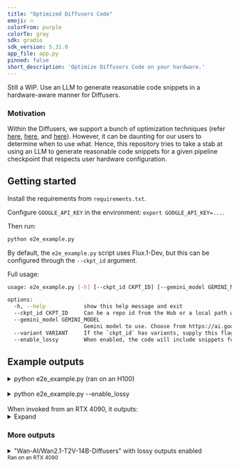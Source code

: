 ```yaml
---
title: "Optimized Diffusers Code"
emoji: 🔥
colorFrom: purple
colorTo: gray
sdk: gradio
sdk_version: 5.31.0
app_file: app.py
pinned: false
short_description: 'Optimize Diffusers Code on your hardware.'
---
```


Still a WIP. Use an LLM to generate reasonable code snippets in a hardware-aware manner for Diffusers.

### Motivation

Within the Diffusers, we support a bunch of optimization techniques (refer [here](https://huggingface.co/docs/diffusers/main/en/optimization/memory), [here](https://huggingface.co/docs/diffusers/main/en/optimization/cache), and [here](https://huggingface.co/docs/diffusers/main/en/optimization/fp16)). However, it can be
daunting for our users to determine when to use what. Hence, this repository tries to take a stab
at using an LLM to generate reasonable code snippets for a given pipeline checkpoint that respects
user hardware configuration.

## Getting started

Install the requirements from `requirements.txt`.

Configure `GOOGLE_API_KEY` in the environment: `export GOOGLE_API_KEY=...`.

Then run:

```bash
python e2e_example.py 
```

By default, the `e2e_example.py` script uses Flux.1-Dev, but this can be configured through the `--ckpt_id` argument.

Full usage:

```sh
usage: e2e_example.py [-h] [--ckpt_id CKPT_ID] [--gemini_model GEMINI_MODEL] [--variant VARIANT] [--enable_lossy]

options:
  -h, --help            show this help message and exit
  --ckpt_id CKPT_ID     Can be a repo id from the Hub or a local path where the checkpoint is stored.
  --gemini_model GEMINI_MODEL
                        Gemini model to use. Choose from https://ai.google.dev/gemini-api/docs/models.
  --variant VARIANT     If the `ckpt_id` has variants, supply this flag to estimate compute. Example: 'fp16'.
  --enable_lossy        When enabled, the code will include snippets for enabling quantization.
```

## Example outputs

<details>
<summary>python e2e_example.py (ran on an H100)</summary>

````sh
System RAM: 1999.99 GB
RAM Category: large

GPU VRAM: 79.65 GB
VRAM Category: large
current_generate_prompt='\npipeline_loading_memory_GB: 31.424\navailable_system_ram_GB: 1999.9855346679688\navailable_gpu_vram_GB: 79.6474609375\nenable_lossy_outputs: False\nenable_torch_compile: True\n'
Sending request to Gemini...
```python
from diffusers import DiffusionPipeline
import torch

# User-provided information:
# pipeline_loading_memory_GB: 31.424
# available_system_ram_GB: 1999.9855346679688 (Large RAM)
# available_gpu_vram_GB: 79.6474609375 (Large VRAM)
# enable_lossy_outputs: False
# enable_torch_compile: True

# --- Configuration based on user needs and system capabilities ---

# Placeholder for the actual checkpoint ID
# Please replace this with your desired model checkpoint ID.
CKPT_ID = "black-forest-labs/FLUX.1-dev" 

# Determine dtype. bfloat16 is generally recommended for performance on compatible GPUs.
# Ensure your GPU supports bfloat16 for optimal performance.
dtype = torch.bfloat16

# 1. Pipeline Loading and Device Placement:
# Available VRAM (79.64 GB) is significantly greater than the pipeline's loading memory (31.42 GB).
# Therefore, the entire pipeline can comfortably fit and run on the GPU.
print(f"Loading pipeline '{CKPT_ID}' with {dtype} precision...")
pipe = DiffusionPipeline.from_pretrained(CKPT_ID, torch_dtype=dtype)

print("Moving pipeline to CUDA (GPU) as VRAM is sufficient...")
pipe = pipe.to("cuda")

# 2. Quantization:
# User specified `enable_lossy_outputs: False`, so no quantization is applied.
print("Quantization is NOT applied as per user's preference for lossless outputs.")

# 3. Torch Compile:
# User specified `enable_torch_compile: True`.
# Since no offloading was applied (the entire model is on GPU), we can use `fullgraph=True`
# for potentially greater performance benefits.
print("Applying torch.compile() to the transformer for accelerated inference...")
# The transformer is typically the most compute-intensive part of the diffusion pipeline.
# Compiling it can lead to significant speedups.
pipe.transformer.compile(fullgraph=True)

# --- Inference ---
print("Starting inference...")
prompt = "photo of a dog sitting beside a river, high quality, 4k"
image = pipe(prompt).images[0]

print("Inference completed. Displaying image.")
# Save or display the image
image.save("generated_image.png")
print("Image saved as generated_image.png")

# You can also display the image directly if running in an environment that supports it
# image.show()
```
````
<br>
</details>
<br>
<details>
<summary>python e2e_example.py --enable_lossy</summary>

````sh
System RAM: 1999.99 GB
RAM Category: large

GPU VRAM: 79.65 GB
VRAM Category: large
current_generate_prompt='\npipeline_loading_memory_GB: 31.424\navailable_system_ram_GB: 1999.9855346679688\navailable_gpu_vram_GB: 79.6474609375\nenable_lossy_outputs: True\nenable_torch_compile: True\n'
Sending request to Gemini...
```python
import torch
from diffusers import DiffusionPipeline
from diffusers.quantizers import PipelineQuantizationConfig
import os

# --- User-provided information and derived constants ---
# Checkpoint ID (assuming a placeholder since it was not provided in the user input)
# Using the example CKPT_ID from the problem description
CKPT_ID = "black-forest-labs/FLUX.1-dev"

# Derived from available_gpu_vram_GB (79.64 GB) and pipeline_loading_memory_GB (31.424 GB)
# VRAM is ample to load the entire pipeline
use_cuda_direct_load = True 

# Derived from enable_lossy_outputs (True)
enable_quantization = True

# Derived from enable_torch_compile (True)
enable_torch_compile = True

# --- Inference Code ---

print(f"Loading pipeline: {CKPT_ID}")

# 1. Quantization Configuration (since enable_lossy_outputs is True)
quant_config = None
if enable_quantization:
    # Default to bitsandbytes 4-bit as per guidance
    print("Enabling bitsandbytes 4-bit quantization for 'transformer' component.")
    quant_config = PipelineQuantizationConfig(
        quant_backend="bitsandbytes_4bit", 
        quant_kwargs={"load_in_4bit": True, "bnb_4bit_compute_dtype": torch.bfloat16, "bnb_4bit_quant_type": "nf4"},
        # For FLUX.1-dev, the main generative component is typically 'transformer'.
        # For other pipelines, you might include 'unet', 'text_encoder', 'text_encoder_2', etc.
        components_to_quantize=["transformer"] 
    )

# 2. Load the Diffusion Pipeline
# Use bfloat16 for better performance and modern GPU compatibility
pipe = DiffusionPipeline.from_pretrained(
    CKPT_ID, 
    torch_dtype=torch.bfloat16,
    quantization_config=quant_config if enable_quantization else None
)

# 3. Move Pipeline to GPU (since VRAM is ample)
if use_cuda_direct_load:
    print("Moving the entire pipeline to CUDA (GPU).")
    pipe = pipe.to("cuda")

# 4. Apply torch.compile() (since enable_torch_compile is True)
if enable_torch_compile:
    print("Applying torch.compile() for speedup.")
    # This setting is beneficial when bitsandbytes is used
    torch._dynamo.config.capture_dynamic_output_shape_ops = True 
    
    # Since no offloading is applied (model fits fully in VRAM), use fullgraph=True
    # The primary component for compilation in FLUX.1-dev is 'transformer'
    print("Compiling pipe.transformer with fullgraph=True.")
    pipe.transformer = torch.compile(pipe.transformer, fullgraph=True)

# 5. Perform Inference
print("Starting image generation...")
prompt = "photo of a dog sitting beside a river"
num_inference_steps = 28 # A reasonable number of steps for good quality

# Ensure all inputs are on the correct device for inference after compilation
with torch.no_grad():
    image = pipe(prompt, num_inference_steps=num_inference_steps).images[0]

print("Image generation complete.")
# Save or display the image
output_path = "generated_image.png"
image.save(output_path)
print(f"Image saved to {output_path}")

```
````

</details>
<br>
When invoked from an RTX 4090, it outputs:

<details>
<summary>Expand</summary>

````sh
System RAM: 125.54 GB
RAM Category: large

GPU VRAM: 23.99 GB
VRAM Category: medium
current_generate_prompt='\npipeline_loading_memory_GB: 31.424\navailable_system_ram_GB: 125.54026794433594\navailable_gpu_vram_GB: 23.98828125\nenable_lossy_outputs: False\nenable_torch_compile: True\n'
Sending request to Gemini...
```python
import torch
from diffusers import DiffusionPipeline
import os # For creating offload directories if needed, though not directly used in this solution

# --- User-provided information (interpreted) ---
# Checkpoint ID will be a placeholder as it's not provided by the user directly in the input.
# pipeline_loading_memory_GB: 31.424 GB
# available_system_ram_GB: 125.54 GB (Categorized as "large": > 40GB)
# available_gpu_vram_GB: 23.98 GB (Categorized as "medium": > 8GB <= 24GB)
# enable_lossy_outputs: False (User prefers no quantization)
# enable_torch_compile: True (User wants to enable torch.compile)

# --- Configuration ---
# Placeholder for the actual checkpoint ID. Replace with the desired model ID.
CKPT_ID = "black-forest-labs/FLUX.1-dev" # Example from Diffusers library.
PROMPT = "photo of a dog sitting beside a river"

print(f"--- Optimizing inference for CKPT_ID: {CKPT_ID} ---")
print(f"Pipeline loading memory: {31.424} GB")
print(f"Available System RAM: {125.54} GB (Large)")
print(f"Available GPU VRAM: {23.98} GB (Medium)")
print(f"Lossy outputs (quantization): {'Disabled' if not False else 'Enabled'}")
print(f"Torch.compile: {'Enabled' if True else 'Disabled'}")
print("-" * 50)

# --- 1. Load the Diffusion Pipeline ---
# Use bfloat16 for a good balance of memory and performance.
print(f"Loading pipeline '{CKPT_ID}' with torch_dtype=torch.bfloat16...")
pipe = DiffusionPipeline.from_pretrained(CKPT_ID, torch_dtype=torch.bfloat16)
print("Pipeline loaded.")

# --- 2. Apply Memory Optimizations ---
# Analysis:
# - Pipeline memory (31.424 GB) exceeds available GPU VRAM (23.98 GB).
# - System RAM (125.54 GB) is large.
# Strategy: Use `enable_model_cpu_offload()`. This moves model components to CPU when not
# in use, swapping them to GPU on demand. This is ideal when VRAM is insufficient but system
# RAM is abundant.

print("Applying memory optimization: `pipe.enable_model_cpu_offload()`...")
pipe.enable_model_cpu_offload()
print("Model CPU offloading enabled. Components will dynamically move between CPU and GPU.")

# --- 3. Apply Speed Optimizations (torch.compile) ---
# Analysis:
# - `enable_torch_compile` is True.
# - Model offloading (`enable_model_cpu_offload`) is applied.
# Strategy: Enable torch.compile with `recompile_limit` as offloading is used.
# Do not use `fullgraph=True` when offloading is active.

print("Applying speed optimization: `torch.compile()`...")
torch._dynamo.config.recompile_limit = 1000 # Recommended when offloading is applied.
# torch._dynamo.config.capture_dynamic_output_shape_ops = True # Only for bitsandbytes, not applicable here.

# Compile the main computational component (e.g., transformer or unet).
# FLUX models primarily use a transformer. For other models, it might be `pipe.unet`.
if hasattr(pipe, "transformer"):
    print("Compiling `pipe.transformer`...")
    pipe.transformer.compile()
elif hasattr(pipe, "unet"):
    print("Compiling `pipe.unet`...")
    pipe.unet.compile()
else:
    print("Warning: Neither `pipe.transformer` nor `pipe.unet` found for compilation. Skipping `torch.compile` for core component.")

print("Speed optimizations applied.")

# --- 4. Perform Inference ---
print(f"Starting image generation for prompt: '{PROMPT}'")
# The pipeline handles component swapping automatically due to `enable_model_cpu_offload()`.
image = pipe(PROMPT).images[0]
print("Image generation complete.")

# --- 5. Save or Display the Result ---
output_path = "generated_image.png"
image.save(output_path)
print(f"Generated image saved to '{output_path}'")

print("\n--- Inference process finished successfully ---")
```
````
</details>

### More outputs

<details>
<summary>"Wan-AI/Wan2.1-T2V-14B-Diffusers" with lossy outputs enabled</summary>

````sh
System RAM: 125.54 GB
RAM Category: large

GPU VRAM: 23.99 GB
VRAM Category: medium
("current_generate_prompt='\\nckpt_id: "
 'Wan-AI/Wan2.1-T2V-14B-Diffusers\\npipeline_loading_memory_GB: '
 '37.432\\navailable_system_ram_GB: '
 '125.54026794433594\\navailable_gpu_vram_GB: '
 '23.98828125\\nenable_lossy_outputs: True\\nis_fp8_supported: '
 "True\\nenable_torch_compile: True\\n'")
Sending request to Gemini...
```python
from diffusers import DiffusionPipeline
from diffusers.quantizers import PipelineQuantizationConfig
import torch

ckpt_id = "Wan-AI/Wan2.1-T2V-14B-Diffusers"

quant_config = PipelineQuantizationConfig(
    quant_backend="torchao",
    quant_kwargs={"quant_type": "float8dq_e4m3_row"},
    components_to_quantize=["transformer"]
)
pipe = DiffusionPipeline.from_pretrained(ckpt_id, quantization_config=quant_config, torch_dtype=torch.bfloat16)

# Apply model CPU offload due to VRAM constraints
pipe.enable_model_cpu_offload()

# torch.compile() configuration
torch._dynamo.config.recompile_limit = 1000
pipe.transformer.compile()
# pipe.vae.decode = torch.compile(pipe.vae.decode) # Uncomment if you want to compile VAE decode as well

prompt = "photo of a dog sitting beside a river"

# Modify the pipe call arguments as needed.
image = pipe(prompt).images[0]

# You can save the image or perform further operations here
# image.save("generated_image.png")
```
````
</details>
<small>Ran on an RTX 4090</small>